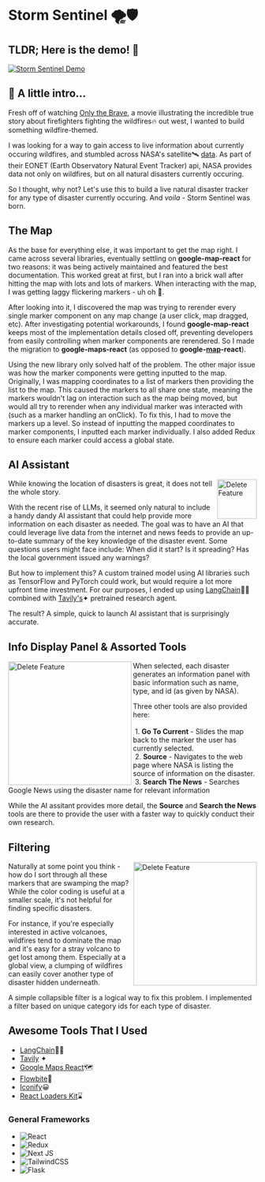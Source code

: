 #  Storm Sentinel 🌪️🛡️


## TLDR; Here is the demo! 🚀
[![Storm Sentinel Demo](https://github.com/ddudley18/StormSentinel/assets/40705498/0a233003-13bf-4dfb-aa31-363c8ce70200)](https://youtu.be/Z-0Lqlw9o5E)
## 📖 A little intro...
Fresh off of watching [Only the Brave](https://www.youtube.com/watch?v=EE_GY6zccqc), a movie illustrating the incredible true story about firefighters fighting the wildfires🔥 out west, I wanted to build something wildfire-themed. 

I was looking for a way to gain access to live information about currently occuring wildfires, and stumbled across NASA's satellite🛰️ [data](https://api.nasa.gov/). As part of their EONET (Earth Observatory Natural Event Tracker) api, NASA provides data not only on wildfires, but on all natural disasters currently occuring.

So I thought, why not? Let's use this to build a live natural disaster tracker for any type of disaster currently occuring. And _voila_ - Storm Sentinel was born.

## The Map
As the base for everything else, it was important to get the map right. I came across several libraries, eventually settling on **google-map-react** for two reasons: it was being actively maintained and featured the best documentation. This worked great at first, but I ran into a brick wall after hitting the map with lots and lots of markers. When interacting with the map, I was getting laggy flickering markers - uh oh 🧐. 

After looking into it, I discovered the map was trying to rerender every single marker component on any map change (a user click, map dragged, etc). After investigating potential workarounds, I found **google-map-react** keeps most of the implementation details closed off, preventing developers from easily controlling when marker components are rerendered. So I made the migration to **google-maps-react** (as opposed to **google-<ins>map</ins>-react**).

Using the new library only solved half of the problem. The other major issue was how the marker components were getting inputted to the map. Originally, I was mapping coordinates to a list of markers then providing the list to the map. This caused the markers to all share one state, meaning the markers wouldn't lag on interaction such as the map being moved, but would all try to rerender when any individual marker was interacted with (such as a marker handling an onClick). To fix this, I had to move the markers up a level. So instead of inputting the mapped coordinates to marker components, I inputted each marker individually. I also added Redux to ensure each marker could access a global state.

## AI Assistant
<img  src="https://github.com/ddudley18/StormSentinel/assets/40705498/436dd628-6413-4287-bae3-a17d891ec03e"  alt="Delete Feature"  title="Swipe to delete" img align="right" height="80" margin="20"/>  

While knowing the location of disasters is great, it does not tell the whole story.

With the recent rise of LLMs, it seemed only natural to include a handy dandy AI assistant that could help provide more information on each disaster as needed. The goal was to have an AI that could leverage live data from the internet and news feeds to provide an up-to-date summary of the key knowledge of the disaster event. Some questions users might face include: When did it start? Is it spreading? Has the local government issued any warnings?

But how to implement this? A custom trained model using AI libraries such as TensorFlow and PyTorch could work, but would require a lot more upfront time investment. For our purposes, I ended up using [LangChain](https://www.langchain.com/)🦜🔗 combined with [Tavily's](https://tavily.com/)✦ pretrained research agent.

The result? A simple, quick to launch AI assistant that is surprisingly accurate. 

## Info Display Panel & Assorted Tools
<img  src="https://github.com/ddudley18/StormSentinel/assets/40705498/7e565d7c-f154-4796-8a53-71cc7cea4bb3"  alt="Delete Feature"  title="Swipe to delete" img align="left" height="250"/>

When selected, each disaster generates an information panel with basic information such as name, type, and id (as given by NASA). 

Three other tools are also provided here:  
&nbsp;  
&nbsp;1. **Go To Current** - Slides the map back to the marker the user has currently selected.  
&nbsp;2. **Source** - Navigates to the web page where NASA is listing the source of information on the disaster.  
&nbsp;3. **Search The News** - Searches Google News using the disaster name for relevant information

While the AI assitant provides more detail, the **Source** and **Search the News** tools are there to provide the user with a faster way to quickly conduct their own research.  

## Filtering
<img  src="https://github.com/ddudley18/StormSentinel/assets/40705498/b5bf0e66-b98e-4db6-aa6e-aa5c08086aea"  alt="Delete Feature"  title="Swipe to delete" img align="right" height="250"/>

Naturally at some point you think - how do I sort through all these markers that are swamping the map? While the color coding is useful at a smaller scale, it's not helpful for finding specific disasters. 

For instance, if you're especially interested in active volcanoes, wildfires tend to dominate the map and it's easy for a stray volcano to get lost among them. Especially at a global view, a clumping of wildfires can easily cover another type of disaster hidden underneath.

A simple collapsible filter is a logical way to fix this problem. I implemented a filter based on unique category ids for each type of disaster.



## Awesome Tools That I Used
- [LangChain](https://github.com/langchain-ai/langchain)🦜🔗
- [Tavily](https://github.com/assafelovic/gpt-researcher) ✦
- [Google Maps React](https://github.com/fullstackreact/google-maps-react#readme)🗺️
- [Flowbite](https://flowbite.com/](https://github.com/themesberg/flowbite)https://github.com/themesberg/flowbite)🌊
- [Iconify](https://github.com/iconify/iconify)😀
- [React Loaders Kit](https://github.com/Seimodei/react-loaders-kit)⌛
  
### General Frameworks 
- ![React](https://img.shields.io/badge/react-%2320232a.svg?style=for-the-badge&logo=react&logoColor=%2361DAFB)  
- ![Redux](https://img.shields.io/badge/redux-%23593d88.svg?style=for-the-badge&logo=redux&logoColor=white)  
- ![Next JS](https://img.shields.io/badge/Next-black?style=for-the-badge&logo=next.js&logoColor=white)  
- ![TailwindCSS](https://img.shields.io/badge/tailwindcss-%2338B2AC.svg?style=for-the-badge&logo=tailwind-css&logoColor=white)  
- ![Flask](https://img.shields.io/badge/flask-%23000.svg?style=for-the-badge&logo=flask&logoColor=white)

